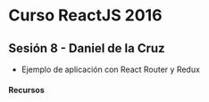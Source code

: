 # Curso ReactJS 2016

## Sesión 8 - Daniel de la Cruz
- Ejemplo de aplicación con React Router y Redux



#### Recursos
